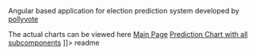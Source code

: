 <snippet>
  <content><![CDATA[
# ${1:pollyvote charts}

Angular based application for election prediction system developed by [pollyvote](http://pollyvote.com/en/about/ "pollyvote about page")


The actual charts can be viewed here 
[Main Page](charts.pollyvote.com)
[Prediction Chart with all subcomponents](charts.pollyvote.com/linechartwithalloptions)
]]></content>
  <tabTrigger>readme</tabTrigger>
</snippet>

